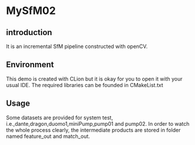 # MySfM02
## introduction
It is an incremental SfM pipeline constructed with openCV.


## Environment
This demo is created with CLion but it is okay for you to open it with your usual IDE.
The required libraries can be founded in CMakeList.txt

## Usage
Some datasets are provided for system test, i.e.,dante,dragon,duomo1,miniPump,pump01 and pump02.
In order to watch the whole process clearly, the intermediate products are stored in folder named feature_out and match_out.
